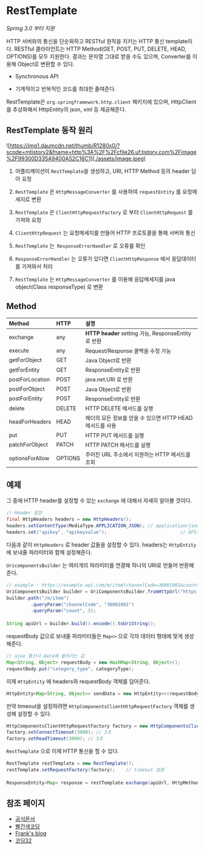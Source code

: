 # RestTemplate

*Spring 3.0 부터 지원*

HTTP 서버와의 통신을 단순화하고 RESTful 원칙을 지키는 HTTP 통신 template이다. RESTful 클라이언트는 HTTP Method(GET, POST, PUT, DELETE, HEAD, OPTIONS)를 모두 지원한다. 결과는 문자열 그대로 받을 수도 있으며, Converter를 이용해 Object로 변환할 수 있다.

- Synchronous API

- 기계적이고 반복적인 코드를 최대한 줄여준다.

RestTemplate은 `org.springframework.http.client` 패키지에 있으며, HttpClient 를 추상화해서 HttpEntity의 json, xml 등 제공해준다. 

## RestTemplate 동작 원리

![https://img1.daumcdn.net/thumb/R1280x0/?scode=mtistory2&fname=http%3A%2F%2Fcfile26.uf.tistory.com%2Fimage%2F99300D335A9400A52C16C1](./assets/image.jpeg)

1. 어플리케이션이 `RestTemplate`을 생성하고, URI, HTTP Method 등의 header 담아 요청

2. `RestTemplate` 은 `HttpMessageConverter` 를 사용하여 `requestEntity` 를 요청메세지로 변환

3. `RestTemplate` 은 `ClientHttpRequestFactory` 로 부터 `ClientHttpRequest` 를 가져와 요청
4. `ClientHttpRequest` 는 요청메세지를 만들어 HTTP 프로토콜을 통해 서버와 통신

5. `RestTemplate` 는` ResponseErrorHandler` 로 오류를 확인

6. `ResponseErrorHandler` 는 오류가 있다면 `ClientHttpResponse` 에서 응답데이터를 가져와서 처리

7. `RestTemplate` 는 `HttpMessageConverter` 를 이용해 응답메세지를 java object(Class responseType) 로 변환



## Method

| Method          | HTTP    | 설명                                                      |
| :-------------- | :------ | :-------------------------------------------------------- |
| exchange        | any     | **HTTP header** setting 가능, ResponseEntity로 반환       |
| execute         | any     | Request/Response 콜백을 수정 가능                         |
| getForObject    | GET     | Java Object로 반환                                        |
| getForEntity    | GET     | ResponseEntity로 반환                                     |
| postForLocation | POST    | java.net.URI 로 반환                                      |
| postForObject   | POST    | Java Object로 반환                                        |
| postForEntity   | POST    | ResponseEntity로 반환                                     |
| delete          | DELETE  | HTTP DELETE 메서드를 실행                                 |
| headForHeaders  | HEAD    | 헤더의 모든 정보를 얻을 수 있으면 HTTP HEAD 메서드를 사용 |
| put             | PUT     | HTTP PUT 메서드를 실행                                    |
| patchForObject  | PATCH   | HTTP PATCH 메서드를 실행                                  |
| optionsForAllow | OPTIONS | 주어진 URL 주소에서 지원하는 HTTP 메서드를 조회           |

## 예제

그 중에 HTTP header를 설정할 수 있는 `exchange` 에 대해서 자세히 알아볼 것이다.

```java
// Header 설정
final HttpHeaders headers = new HttpHeaders();
headers.setContentType(MediaType.APPLICATION_JSON); // application/json
headers.set("apikey", "apikeyvalue"); 							// API에 따라 key 값을 설정
```

다음과 같이 `HttpHeaders` 로 header 값들을 설정할 수 있다. headers는 `HttpEntity`에 보내줄 파라미터와 함께 설정해준다.

`UricomponentsBuilder` 는 여러개의 파라미터를 연결해 하나의 URI로 만들어 반환해준다.

```java
// example : https://example.api.com/m/item?channelCode=30001001&count=3
UriComponentsBuilder builder = UriComponentsBuilder.fromHttpUrl("https://example.api.com");
builder.path("/m/item")
  		 .queryParam("channelCode", "30001001")
  		 .queryParam("count", 3);

String apiUrl = builder.build().encode().toUriString();
```

requestBody 값으로 보내줄 파라미터들은 `Map<>` 으로 각자 데이터 형태에 맞게 생성해준다.

```java
// ajax 통신시 data에 들어가는 값
Map<String, Object> requestBody = new HashMap<String, Object>();
requestBody.put("category_type", categoryType);
```

이제 `HttpEntity` 에 headers와 requestBody 객체를 담아준다.

```java
HttpEntity<Map<String, Object>> sendData = new HttpEntity<>(requestBody, headers);
```

만약 timeout을 설정하려면 `HttpComponentsClientHttpRequestFactory` 객체를 생성해 설정할 수 있다.

```java
HttpComponentsClientHttpRequestFactory factory = new HttpComponentsClientHttpRequestFactory();
factory.setConnectTimeout(3000); // 3초
factory.setReadTimeout(3000); // 3초
```

`RestTemplate` 으로 이제 HTTP 통신을 할 수 있다.

```java
RestTemplate restTemplate = new RestTemplate();
restTemplate.setRequestFactory(factory);	// timeout 설정

ResponseEntity<Map> response = restTemplate.exchange(apiUrl, HttpMethod.POST, sendData, Map.class);
```

## 참조 페이지

- [공식문서](https://docs.spring.io/spring-framework/docs/current/javadoc-api/org/springframework/web/client/RestTemplate.html) 
- [빨간색코딩]( https://sjh836.tistory.com/141)
- [Frank's blog](https://blog.advenoh.pe.kr/spring/스프링-RestTemplate/)
- [코딩32](https://vmpo.tistory.com/27)



